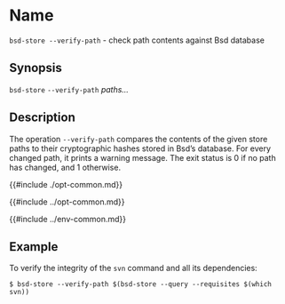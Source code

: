 # Name

`bsd-store --verify-path` - check path contents against Bsd database

## Synopsis

`bsd-store` `--verify-path` *paths…*

## Description

The operation `--verify-path` compares the contents of the given store
paths to their cryptographic hashes stored in Bsd’s database. For every
changed path, it prints a warning message. The exit status is 0 if no
path has changed, and 1 otherwise.

{{#include ./opt-common.md}}

{{#include ../opt-common.md}}

{{#include ../env-common.md}}

## Example

To verify the integrity of the `svn` command and all its dependencies:

```console
$ bsd-store --verify-path $(bsd-store --query --requisites $(which svn))
```


